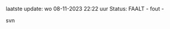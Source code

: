 laatste update: 
wo 08-11-2023 22:22   uur 
Status: FAALT - fout - 
<div class="service R">svn</div>